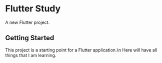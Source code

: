 # Flutter Study

A new Flutter project.

## Getting Started

This project is a starting point for a Flutter application.\n
Here will have all things that I am learning.
